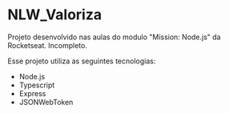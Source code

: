 # NLW_Valoriza
Projeto desenvolvido nas aulas do modulo "Mission: Node.js" da Rocketseat. Incompleto.

Esse projeto utiliza as seguintes tecnologias:

- Node.js
- Typescript
- Express
- JSONWebToken
